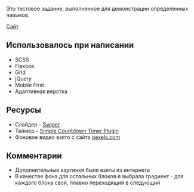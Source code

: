 Это тестовое задание, выполненное для демонстрации определенных навыков.

[Сайт](https://evgiss.github.io/Test-Level-Up/)

## Использовалось при написании
- SCSS
- Flexbox 
- Grid
- jQuery
- Mobile First
- Адаптивная верстка

## Ресурсы
- Слайдер - [Swiper](https://swiperjs.com/) 
- Таймер - [Simple Countdown Timer Plugin](https://www.jqueryscript.net/time-clock/Simple-Countdown-Timer-Plugin-jQuery.html)
- Фоновое видео взято с сайта [pexels.com](https://www.pexels.com/ru-ru/)

## Комментарии
- Дополнительные картинки были взяты из интернета
- В качестве фона для остальных блоков я выбрала градиент - для каждого блока свой, плавно переходящий в следующий
